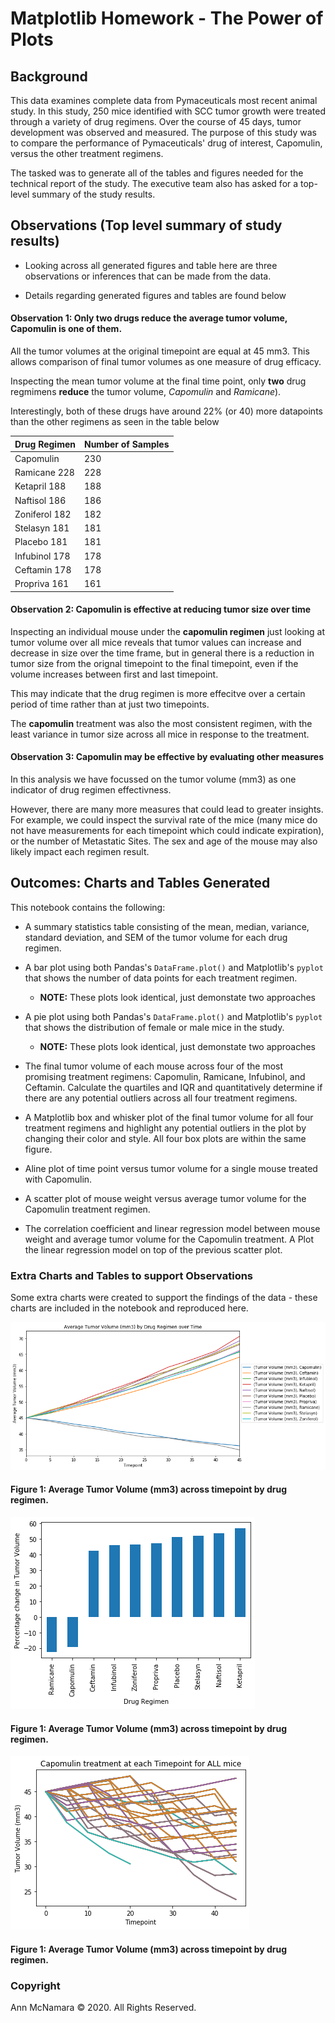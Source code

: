 # Matplotlib Homework - The Power of Plots

## Background

This data examines complete data from Pymaceuticals most recent animal study. In this study, 250 mice identified with SCC tumor growth were treated through a variety of drug regimens. Over the course of 45 days, tumor development was observed and measured. The purpose of this study was to compare the performance of Pymaceuticals' drug of interest, Capomulin, versus the other treatment regimens. 

The tasked was to generate all of the tables and figures needed for the technical report of the study. The executive team also has asked for a top-level summary of the study results.


## Observations (Top level summary of study results)

* Looking across all generated figures and table here are three observations or inferences that can be made from the data. 

* Details regarding generated figures and tables are found below

#### Observation 1: Only two drugs reduce the average tumor volume, Capomulin is one of them. 

All the tumor volumes at the original timepoint are equal at 45 mm3. This allows comparison of final tumor volumes as one measure of drug efficacy. 

Inspecting the mean tumor volume at the final time point, only **two** drug regmimens **reduce** the tumor volume, _Capomulin_ and _Ramicane_). 

Interestingly, both of these drugs have around 22\% (or 40) more datapoints than the other regimens as seen in the table below 

| Drug Regimen     | Number of Samples |
|------------------|-------------------|
| Capomulin        | 230               |
| Ramicane     228 | 228               |
| Ketapril     188 | 188               |
| Naftisol     186 | 186               |
| Zoniferol    182 | 182               |
| Stelasyn     181 | 181               |
| Placebo      181 | 181               |
| Infubinol    178 | 178               |
| Ceftamin     178 | 178               |
| Propriva     161 | 161               | 


#### Observation 2: Capomulin is effective at reducing tumor size over time
Inspecting an individual mouse under the **capomulin regimen** just looking at tumor volume over all mice reveals that tumor values can increase and decrease in size over the time frame, but in general there is a reduction in tumor size from the orignal timepoint to the final timepoint, even if the volume increases between first and last timepoint. 

This may indicate that the drug regimen is more effecitve over a certain period of time rather than at just two timepoints.

The **capomulin** treatment was also the most consistent regimen, with the least variance in tumor size across all mice in response to the treatment. 


#### Observation 3: Capomulin may be effective by evaluating other measures
In this analysis we have focussed on the tumor volume (mm3) as one indicator of drug regimen effectivness.

However, there are many more measures that could lead to greater insights. For example, we could inspect the survival rate of the mice (many mice do not have measurements for each timepoint which could indicate expiration), or the number of Metastatic Sites. The sex and age of the mouse may also likely impact each regimen result.


## Outcomes: Charts and Tables Generated

This notebook contains the following:

* A summary statistics table consisting of the mean, median, variance, standard deviation, and SEM of the tumor volume for each drug regimen.

* A bar plot using both Pandas's `DataFrame.plot()` and Matplotlib's `pyplot` that shows the number of data points for each treatment regimen.

  * **NOTE:** These plots look identical, just demonstate two approaches

* A pie plot using both Pandas's `DataFrame.plot()` and Matplotlib's `pyplot` that shows the distribution of female or male mice in the study.

  * **NOTE:** These plots look identical, just demonstate two approaches

* The final tumor volume of each mouse across four of the most promising treatment regimens: Capomulin, Ramicane, Infubinol, and Ceftamin. Calculate the quartiles and IQR and quantitatively determine if there are any potential outliers across all four treatment regimens.

* A Matplotlib  box and whisker plot of the final tumor volume for all four treatment regimens and highlight any potential outliers in the plot by changing their color and style. All four box plots are within the same figure. 

* Aline plot of time point versus tumor volume for a single mouse treated with Capomulin.

* A scatter plot of mouse weight versus average tumor volume for the Capomulin treatment regimen.

* The correlation coefficient and linear regression model between mouse weight and average tumor volume for the Capomulin treatment. A Plot the linear regression model on top of the previous scatter plot.

### Extra Charts and Tables to support Observations

Some extra charts were created to support the findings of the data - these charts are included in the notebook and reproduced here. 

![](images/average_volume_over_time.png)

#### Figure 1: Average Tumor Volume (mm3) across timepoint by drug regimen. 

![](images/percentage_change.png)

#### Figure 1: Average Tumor Volume (mm3) across timepoint by drug regimen. 

![](images/capomulin_allmice.png)
#### Figure 1: Average Tumor Volume (mm3) across timepoint by drug regimen. 


### Copyright

Ann McNamara © 2020. All Rights Reserved.

